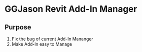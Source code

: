﻿# GGJason Revit Add-In Manager 

## Purpose
1. Fix the bug of current Add-In Mananger
1. Make Add-In easy to Manage